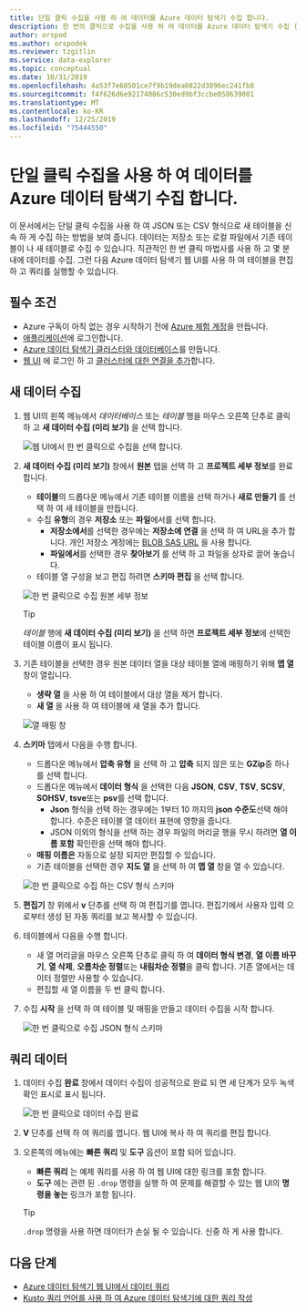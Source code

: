 ```yaml
---
title: 단일 클릭 수집을 사용 하 여 데이터를 Azure 데이터 탐색기 수집 합니다.
description: 한 번의 클릭으로 수집을 사용 하 여 데이터를 Azure 데이터 탐색기 수집 (로드) 하는 방법에 대해 알아봅니다.
author: orspod
ms.author: orspodek
ms.reviewer: tzgitlin
ms.service: data-explorer
ms.topic: conceptual
ms.date: 10/31/2019
ms.openlocfilehash: 4a53f7e68501ce7f9b19dea0822d3896ec241fb8
ms.sourcegitcommit: f4f626d6e92174086c530ed9bf3ccbe058639081
ms.translationtype: MT
ms.contentlocale: ko-KR
ms.lasthandoff: 12/25/2019
ms.locfileid: "75444550"
---
```

# <a name="use-one-click-ingestion-to-ingest-data-into-azure-data-explorer"></a>단일 클릭 수집을 사용 하 여 데이터를 Azure 데이터 탐색기 수집 합니다.

이 문서에서는 단일 클릭 수집을 사용 하 여 JSON 또는 CSV 형식으로 새 테이블을 신속 하 게 수집 하는 방법을 보여 줍니다. 데이터는 저장소 또는 로컬 파일에서 기존 테이블이 나 새 테이블로 수집 수 있습니다. 직관적인 한 번 클릭 마법사를 사용 하 고 몇 분 내에 데이터를 수집. 그런 다음 Azure 데이터 탐색기 웹 UI를 사용 하 여 테이블을 편집 하 고 쿼리를 실행할 수 있습니다.

## <a name="prerequisites"></a>필수 조건

* Azure 구독이 아직 없는 경우 시작하기 전에 [Azure 체험 계정](https://azure.microsoft.com/free/)을 만듭니다.
* [애플리케이션](https://dataexplorer.azure.com/)에 로그인합니다.
* [Azure 데이터 탐색기 클러스터와 데이터베이스](create-cluster-database-portal.md)를 만듭니다.
* [웹 UI](https://dataexplorer.azure.com/) 에 로그인 하 고 [클러스터에 대한 연결을 추가](/azure/data-explorer/web-query-data#add-clusters)합니다.

## <a name="ingest-new-data"></a>새 데이터 수집

1. 웹 UI의 왼쪽 메뉴에서 *데이터베이스* 또는 *테이블* 행을 마우스 오른쪽 단추로 클릭 하 고 **새 데이터 수집 (미리 보기)** 을 선택 합니다.

    ![웹 UI에서 한 번 클릭으로 수집을 선택 합니다.](media/ingest-data-one-click/one-click-ingestion-in-webui.png)   
 
1. **새 데이터 수집 (미리 보기)** 창에서 **원본** 탭을 선택 하 고 **프로젝트 세부 정보**를 완료 합니다.

    * **테이블**의 드롭다운 메뉴에서 기존 테이블 이름을 선택 하거나 **새로 만들기** 를 선택 하 여 새 테이블을 만듭니다.
    * 수집 **유형**의 경우 **저장소** 또는 **파일**에서를 선택 합니다.
      * **저장소에서**를 선택한 경우에는 **저장소에 연결** 을 선택 하 여 URL을 추가 합니다. 개인 저장소 계정에는 [BLOB SAS URL](/azure/vs-azure-tools-storage-explorer-blobs#get-the-sas-for-a-blob-container) 을 사용 합니다. 
      * **파일에서**를 선택한 경우 **찾아보기** 를 선택 하 고 파일을 상자로 끌어 놓습니다.
    * 테이블 열 구성을 보고 편집 하려면 **스키마 편집** 을 선택 합니다.
 
    ![한 번 클릭으로 수집 원본 세부 정보](media/ingest-data-one-click/one-click-ingestion-source.png) 

    > [!TIP]
    > *테이블* 행에 **새 데이터 수집 (미리 보기)** 을 선택 하면 **프로젝트 세부 정보**에 선택한 테이블 이름이 표시 됩니다.

1. 기존 테이블을 선택한 경우 원본 데이터 열을 대상 테이블 열에 매핑하기 위해 **맵 열** 창이 열립니다. 
    * **생략 열** 을 사용 하 여 테이블에서 대상 열을 제거 합니다.
    * **새 열** 을 사용 하 여 테이블에 새 열을 추가 합니다.

    ![열 매핑 창](media/ingest-data-one-click/one-click-map-columns-window.png)

1. **스키마** 탭에서 다음을 수행 합니다.

    * 드롭다운 메뉴에서 **압축 유형** 을 선택 하 고 **압축** 되지 않은 또는 **GZip**중 하나를 선택 합니다.
    * 드롭다운 메뉴에서 **데이터 형식** 을 선택한 다음 **JSON**, **CSV**, **TSV**, **SCSV**, **SOHSV**, **tsve**또는 **psv**를 선택 합니다. 
        * **Json** 형식을 선택 하는 경우에는 1부터 10 까지의 **json 수준도**선택 해야 합니다. 수준은 테이블 열 데이터 표현에 영향을 줍니다. 
        * JSON 이외의 형식을 선택 하는 경우 파일의 머리글 행을 무시 하려면 **열 이름 포함** 확인란을 선택 해야 합니다.
    * **매핑 이름은** 자동으로 설정 되지만 편집할 수 있습니다.
    * 기존 테이블을 선택한 경우 **지도 열** 을 선택 하 여 **맵 열** 창을 열 수 있습니다.

    ![한 번 클릭으로 수집 하는 CSV 형식 스키마](media/ingest-data-one-click/one-click-csv-format.png)

1. **편집기** 창 위에서 **v** 단추를 선택 하 여 편집기를 엽니다. 편집기에서 사용자 입력 으로부터 생성 된 자동 쿼리를 보고 복사할 수 있습니다. 

1. 테이블에서 다음을 수행 합니다. 
    * 새 열 머리글을 마우스 오른쪽 단추로 클릭 하 여 **데이터 형식 변경**, **열 이름 바꾸기**, **열 삭제**, **오름차순 정렬**또는 **내림차순 정렬**을 클릭 합니다. 기존 열에서는 데이터 정렬만 사용할 수 있습니다. 
    * 편집할 새 열 이름을 두 번 클릭 합니다.

1. 수집 **시작** 을 선택 하 여 테이블 및 매핑을 만들고 데이터 수집을 시작 합니다.

    ![한 번 클릭으로 수집 JSON 형식 스키마](media/ingest-data-one-click/one-click-json-format.png) 
 
## <a name="query-data"></a>쿼리 데이터

1. 데이터 수집 **완료** 창에서 데이터 수집이 성공적으로 완료 되 면 세 단계가 모두 녹색 확인 표시로 표시 됩니다.
 
    ![한 번 클릭으로 데이터 수집 완료](media/ingest-data-one-click/one-click-data-ingestion-complete.png)

1. **V** 단추를 선택 하 여 쿼리를 엽니다. 웹 UI에 복사 하 여 쿼리를 편집 합니다.

1. 오른쪽의 메뉴에는 **빠른 쿼리** 및 **도구** 옵션이 포함 되어 있습니다. 

    * **빠른 쿼리** 는 예제 쿼리를 사용 하 여 웹 UI에 대한 링크를 포함 합니다.
    * **도구** 에는 관련 된 `.drop` 명령을 실행 하 여 문제를 해결할 수 있는 웹 UI의 **명령을 놓는** 링크가 포함 됩니다.

    > [!TIP]
    > `.drop` 명령을 사용 하면 데이터가 손실 될 수 있습니다. 신중 하 게 사용 합니다.

## <a name="next-steps"></a>다음 단계

* [Azure 데이터 탐색기 웹 UI에서 데이터 쿼리](web-query-data.md)
* [Kusto 쿼리 언어를 사용 하 여 Azure 데이터 탐색기에 대한 쿼리 작성](write-queries.md)
